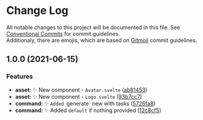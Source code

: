 # Change Log

All notable changes to this project will be documented in this file.
See [Conventional Commits] for commit guidelines.\
Additionaly, there are emojis, which are based on [Gitmoji] commit guidelines.

[Conventional Commits]: https://conventionalcommits.org/
[Gitmoji]: https://gitmoji.dev/

## 1.0.0 (2021-06-15)

### Features

* **asset:** ✨  New component - `Avatar.svelte` ([ab81453](https://github.com/xeho91/assets/commit/ab81453a2f0d97b8b793f470d4e5913d09d0fb16))
* **asset:** ✨  New component - `Logo.svelte` ([93b7cc7](https://github.com/xeho91/assets/commit/93b7cc741b3d347a0b4052380de160b68225b4da))
* **command:** ✨  `Added `generate` new with tasks ([5726fa8](https://github.com/xeho91/assets/commit/5726fa8968f56926d4fbd1143c61bf2839a7a1b8))
* **command:** ✨  Added `default` if nothing provided ([12c8cf5](https://github.com/xeho91/assets/commit/12c8cf54991302ecaca86f8c7867a9bbe1c1196b))

